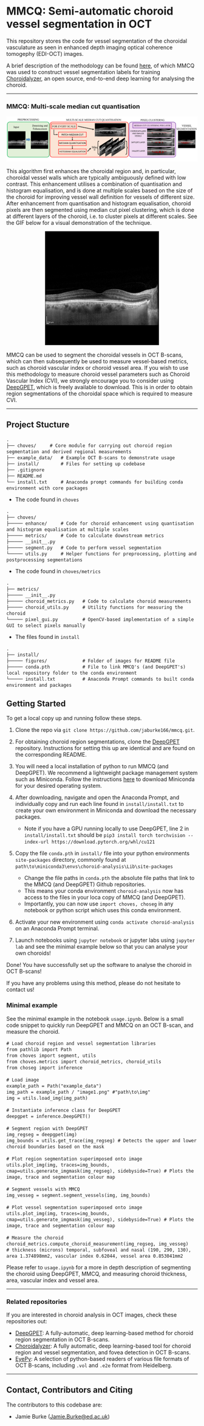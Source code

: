 # MMCQ: Semi-automatic choroid vessel segmentation in OCT

This repository stores the code for vessel segmentation of the choroidal vasculature as seen in enhanced depth imaging optical coherence tomogephy (EDI-OCT) images.

A brief description of the methodology can be found [here](https://tvst.arvojournals.org/article.aspx?articleid=2793042), of which MMCQ was used to construct vessel segmentation labels for training [Choroidalyzer](https://github.com/justinengelmann/Choroidalyzer), an open source, end-to-end deep learning for analysing the choroid.

---

### MMCQ: Multi-scale median cut quantisation

![schematic](install/figures/schematic.png)

This algorithm first enhances the choroidal region and, in particular, choroidal vessel walls which are typically ambiguously defined with low contrast. This enhancement utilises a combination of quantisation and histogram equalisation, and is done at multiple scales based on the size of the choroid for improving vessel wall definition for vessels of different size. After enhancement from quantisation and histogram equalisation, choroid pixels are then segmented using median cut pixel clustering, which is done at different layers of the choroid, i.e. to cluster pixels at different scales. See the GIF below for a visual demonstration of the technique.

<p align="center">
  <img src="install/figures/mmcq.gif" alt="GIF" width="300" height="300" loop=infinite />
</p>

MMCQ can be used to segment the choroidal vessels in OCT B-scans, which can then subsequently be used to measure vessel-based metrics, such as choroid vascular index or choroid vessel area. If you wish to use this methodology to measure choroid vessel parameters such as Choroid Vascular Index (CVI), we strongly encourage you to consider using [DeepGPET](https://github.com/jaburke166/deepgpet), which is freely available to download. This is in order to obtain region segmentations of the choroidal space which is required to measure CVI. 

---

## Project Stucture

```
.
├── choves/		# Core module for carrying out choroid region segmentation and derived regional measurements
├── example_data/	# Example OCT B-scans to demonstrate usage
├── install/		# Files for setting up codebase
├── .gitignore
├── README.md
└── install.txt		# Anaconda prompt commands for building conda environment with core packages
```

- The code found in `choves`
```
.
├── choves/
├───── enhance/		# Code for choroid enhancement using quantisation and histogram equalisation at multiple scales          
├───── metrics/		# Code to calculate downstream metrics
├───── __init__.py
├───── segment.py	# Code to perform vessel segmentation
└───── utils.py		# Helper functions for preprocessing, plotting and postprocessing segmentations
```

- The code found in `choves/metrics`
```
.
├── metrics/
├───── __init__.py                          
├───── choroid_metrics.py   # Code to calculate choroid measurements
├───── choroid_utils.py     # Utility functions for measuring the choroid
└───── pixel_gui.py         # OpenCV-based implementation of a simple GUI to select pixels manually
```

- The files found in `install`
```
.
├── install/                             
├───── figures/             # Folder of images for README file
├───── conda.pth            # File to link MMCQ's (and DeepGPET's) local repository folder to the conda environment
└───── install.txt          # Anaconda Prompt commands to built conda environment and packages
```


## Getting Started

To get a local copy up and running follow these steps.

1. Clone the repo via `git clone https://github.com/jaburke166/mmcq.git`.

2. For obtaining choroid region segmentations, clone the [DeepGPET](https://tvst.arvojournals.org/article.aspx?articleid=2793042) repository. Instructions for setting this up are identical and are found on the corresponding README.

3. You will need a local installation of python to run MMCQ (and DeepGPET). We recommend a lightweight package management system such as Miniconda. Follow the instructions [here](https://docs.anaconda.com/free/miniconda/miniconda-install/) to download Miniconda for your desired operating system.

4. After downloading, navigate and open the Anaconda Prompt, and individually copy and run each line found in `install/install.txt` to create your own environment in Miniconda and download the necessary packages.
    - Note if you have a GPU running locally to use DeepGPET, line 2 in `install/install.txt` should be `pip3 install torch torchvision --index-url https://download.pytorch.org/whl/cu121`
  
5. Copy the file `conda.pth` in `install/` file into your python environments `site-packages` directory, commonly found at `path\to\miniconda3\envs\choroid-analysis\Lib\site-packages`
    - Change the file paths in `conda.pth` the absolute file paths that link to the MMCQ (and DeepGPET) Github repositories.
    - This means your conda environment `choroid-analysis` now has access to the files in your loca copy of MMCQ (and DeepGPET).
    - Importantly, you can now use `import choves, choseg` in any notebook or python script which uses this conda environment.
  
6. Activate your new environment using `conda activate choroid-analysis` on an Anaconda Prompt terminal.

7. Launch notebooks using `jupyter notebook` or jupyter labs using `jupyter lab` and see the minimal example below so that you can analyse your own choroids!

Done! You have successfully set up the software to analyse the choroid in OCT B-scans!

If you have any problems using this method, please do not hesitate to contact us!

### Minimal example

See the minimal example in the notebook `usage.ipynb`. Below is a small code snippet to quickly run DeepGPET and MMCQ on an OCT B-scan, and measure the choroid.

```
# Load choroid region and vessel segmentation libraries
from pathlib import Path
from choves import segment, utils
from choves.metrics import choroid_metrics, choroid_utils
from choseg import inference

# Load image
example_path = Path("example_data")
img_path = example_path / "image1.png" #"path\to\img"
img = utils.load_img(img_path)

# Instantiate inference class for DeepGPET
deepgpet = inference.DeepGPET()

# Segment region with DeepGPET
img_regseg = deepgpet(img)
img_bounds = utils.get_trace(img_regseg) # Detects the upper and lower choroid boundaries based on the mask

# Plot region segmentation superimposed onto image
utils.plot_img(img, traces=img_bounds, cmap=utils.generate_imgmask(img_regseg), sidebyside=True) # Plots the image, trace and segmentation colour map

# Segment vessels with MMCQ
img_vesseg = segment.segment_vessels(img, img_bounds)

# Plot vessel segmentation superimposed onto image
utils.plot_img(img, traces=img_bounds, cmap=utils.generate_imgmask(img_vesseg), sidebyside=True) # Plots the image, trace and segmentation colour map

# Measure the choroid
choroid_metrics.compute_choroid_measurement(img_regseg, img_vesseg)
# thickness (microns) temporal, subfoveal and nasal (190, 290, 130), area 1.374898mm2, vascular index 0.62044, vessel area 0.853041mm2
```

Please refer to `usage.ipynb` for a more in depth description of segmenting the choroid using DeepGPET, MMCQ, and measuring choroid thickness, area, vascular index and vessel area.

---

### Related repositories

If you are interested in choroid analysis in OCT images, check these repositories out:

* [DeepGPET](https://github.com/jaburke166/deepgpet): A fully-automatic, deep learning-based method for choroid region segmentation in OCT B-scans.
* [Choroidalyzer](https://github.com/justinengelmann/Choroidalyzer): A fully automatic, deep learning-based tool for choroid region and vessel segmentation, and fovea detection in OCT B-scans.
* [EyePy](https://github.com/MedVisBonn/eyepy): A selection of python-based readers of various file formats of OCT B-scans, including `.vol` and `.e2e` format from Heidelberg.

---
## Contact, Contributors and Citing

The contributors to this codebase are:

* Jamie Burke (Jamie.Burke@ed.ac.uk)

